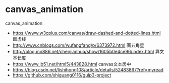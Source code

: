 # canvas_animation
canvas_animation
* https://www.w3cplus.com/canvas/draw-dashed-and-dotted-lines.html 画虚线
* http://www.cnblogs.com/wufangfang/p/6373972.html 画五角星
* http://blog.mn886.net/chenjianhua/show/1605b0e4ce96/index.html 算文本长度
* https://www.jb51.net/html5/443828.html canvas文本居中
* https://blog.csdn.net/lishihong108/article/details/52483867?ref=myread
* https://github.com/shiguang0116/gulp3-project
